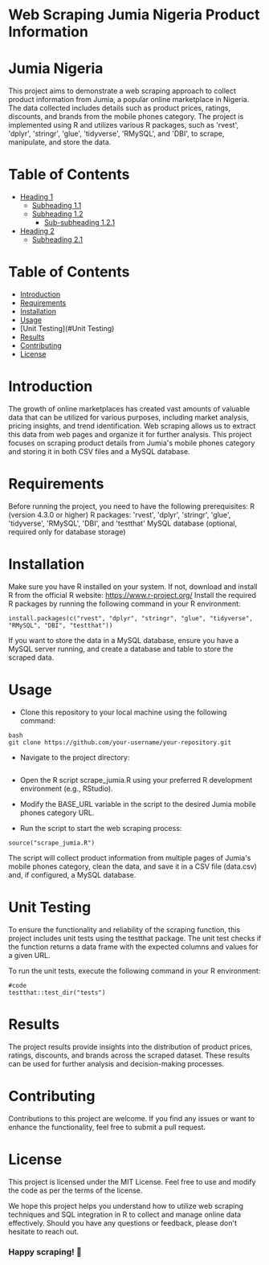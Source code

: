 # Web Scraping Jumia Nigeria Product Information
# Jumia Nigeria

This project aims to demonstrate a web scraping approach to collect product information from Jumia, a popular online marketplace in Nigeria. The data collected includes details such as product prices, ratings, discounts, and brands from the mobile phones category. The project is implemented using R and utilizes various R packages, such as 'rvest', 'dplyr', 'stringr', 'glue', 'tidyverse', 'RMySQL', and 'DBI', to scrape, manipulate, and store the data.

# Table of Contents
- [Heading 1](#heading-1)
  - [Subheading 1.1](#subheading-11)
  - [Subheading 1.2](#subheading-12)
    - [Sub-subheading 1.2.1](#sub-subheading-121)
- [Heading 2](#heading-2)
  - [Subheading 2.1](#subheading-21)
# Table of Contents
- [Introduction](#Introduction)
- [Requirements](#Requirements)
- [Installation](#Installation)
- [Usage](#Usage)
- [Unit Testing](#Unit Testing)
- [Results](#Results)
- [Contributing](#Contribution)
- [License](#License)
# Introduction
The growth of online marketplaces has created vast amounts of valuable data that can be utilized for various purposes, including market analysis, pricing insights, and trend identification. Web scraping allows us to extract this data from web pages and organize it for further analysis. This project focuses on scraping product details from Jumia's mobile phones category and storing it in both CSV files and a MySQL database.

# Requirements
Before running the project, you need to have the following prerequisites:
R (version 4.3.0 or higher)
R packages: 'rvest', 'dplyr', 'stringr', 'glue', 'tidyverse', 'RMySQL', 'DBI', and 'testthat'
MySQL database (optional, required only for database storage)

# Installation
Make sure you have R installed on your system. If not, download and install R from the official R website: https://www.r-project.org/
Install the required R packages by running the following command in your R environment:
``` {r}
install.packages(c("rvest", "dplyr", "stringr", "glue", "tidyverse", "RMySQL", "DBI", "testthat"))
```
If you want to store the data in a MySQL database, ensure you have a MySQL server running, and create a database and table to store the scraped data.

# Usage
- Clone this repository to your local machine using the following command:
```{r}
bash
git clone https://github.com/your-username/your-repository.git
 ```
- Navigate to the project directory:
```{r}cd your-repository
```
- Open the R script scrape_jumia.R using your preferred R development environment (e.g., RStudio).

- Modify the BASE_URL variable in the script to the desired Jumia mobile phones category URL.

- Run the script to start the web scraping process:

```{r}
source("scrape_jumia.R")
```
The script will collect product information from multiple pages of Jumia's mobile phones category, clean the data, and save it in a CSV file (data.csv) and, if configured, a MySQL database.

# Unit Testing

To ensure the functionality and reliability of the scraping function, this project includes unit tests using the testthat package. The unit test checks if the function returns a data frame with the expected columns and values for a given URL.

To run the unit tests, execute the following command in your R environment:

```{R}
#code
testthat::test_dir("tests")
```

# Results
The project results provide insights into the distribution of product prices, ratings, discounts, and brands across the scraped dataset. These results can be used for further analysis and decision-making processes.

# Contributing
Contributions to this project are welcome. If you find any issues or want to enhance the functionality, feel free to submit a pull request.

# License
This project is licensed under the MIT License. Feel free to use and modify the code as per the terms of the license.

We hope this project helps you understand how to utilize web scraping techniques and SQL integration in R to collect and manage online data effectively. Should you have any questions or feedback, please don't hesitate to reach out.

### Happy scraping! 🚀
